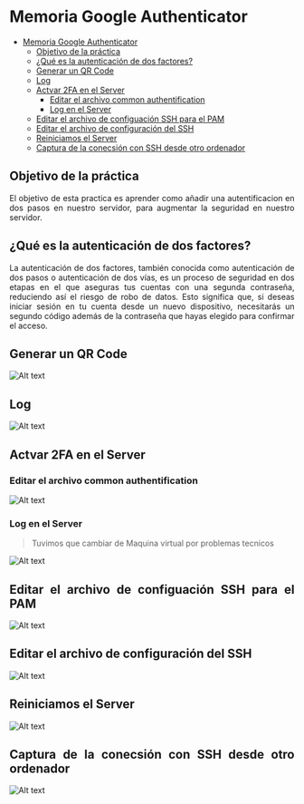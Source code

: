 # Memoria Google Authenticator
- [Memoria Google Authenticator](#memoria-google-authenticator)
  - [Objetivo de la práctica](#objetivo-de-la-práctica)
  - [¿Qué es la autenticación de dos factores?](#qué-es-la-autenticación-de-dos-factores)
  - [Generar un QR Code](#generar-un-qr-code)
  - [Log](#log)
  - [Actvar 2FA en el Server](#actvar-2fa-en-el-server)
    - [Editar el archivo common authentification](#editar-el-archivo-common-authentification)
    - [Log en el Server](#log-en-el-server)
  - [Editar el archivo de configuación SSH para el PAM](#editar-el-archivo-de-configuación-ssh-para-el-pam)
  - [Editar el archivo de configuración del SSH](#editar-el-archivo-de-configuración-del-ssh)
  - [Reiniciamos el Server](#reiniciamos-el-server)
  - [Captura de la conecsión con SSH desde otro ordenador](#captura-de-la-conecsión-con-ssh-desde-otro-ordenador)

<div style="text-align: justify;">

## Objetivo de la práctica
El objetivo de esta practica es aprender como añadir una autentificacion en dos pasos en nuestro servidor, para augmentar la seguridad en nuestro servidor. 

## ¿Qué es la autenticación de dos factores?
La autenticación de dos factores, también conocida como autenticación de dos pasos o autenticación de dos vías, es un proceso de seguridad en dos etapas en el que aseguras tus cuentas con una segunda contraseña, reduciendo así el riesgo de robo de datos. Esto significa que, si deseas iniciar sesión en tu cuenta desde un nuevo dispositivo, necesitarás un segundo código además de la contraseña que hayas elegido para confirmar el acceso.

## Generar un QR Code
![Alt text](image-1.png)
## Log
![Alt text](image-3.png)
## Actvar 2FA en el Server
### Editar el archivo common authentification
![Alt text](image-4.png)
### Log en el Server
> Tuvimos que cambiar de Maquina virtual por problemas tecnicos

![Alt text](raul%20(1).jpeg)
## Editar el archivo de configuación SSH para el PAM
![Alt text](raul%20(3).jpeg)
## Editar el archivo de configuración del SSH
![Alt text](raul%20(4).jpeg)
## Reiniciamos el Server
![Alt text](raul%20(5).jpeg)

## Captura de la conecsión con SSH desde otro ordenador
![Alt text](image-5.png)
</div>